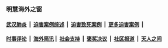 
### 明慧海外之窗

####  [武汉肺炎](indexes/365.md?t=03192000) &nbsp;|&nbsp;  [迫害案例综述](indexes/328.md?t=03192000) &nbsp;|&nbsp; [迫害致死案例](indexes/277.md?t=03192000)  &nbsp;|&nbsp; [更多迫害案例](indexes/81.md?t=03192000)  &nbsp;|&nbsp; 
####  [时事评论](indexes/19.md?t=03192000) &nbsp;|&nbsp; [海外简讯](indexes/245.md?t=03192000)&nbsp;|&nbsp;  [社会支持](indexes/140.md?t=03192000) &nbsp;|&nbsp; [褒奖决议](indexes/282.md?t=03192000) &nbsp;|&nbsp; [社区报道](indexes/91.md?t=03192000)  &nbsp;|&nbsp; [天人之间](indexes/78.md?t=03192000) 

